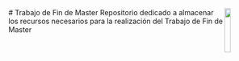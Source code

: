 <img src="https://www.ugr.es/themes/custom/ugr/screenshot.png" width=15% align="right" />
# Trabajo de Fin de Master
Repositorio dedicado a almacenar los recursos necesarios para la realización del Trabajo de Fin de Master
